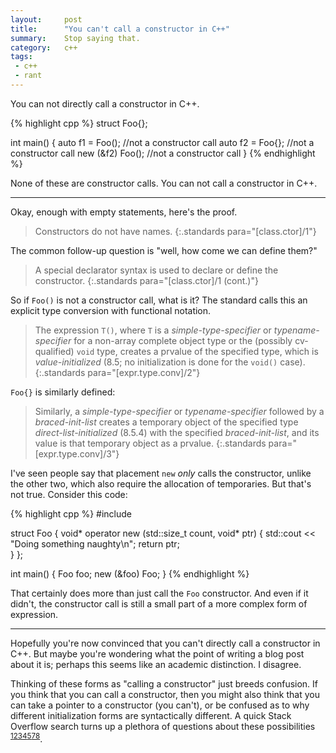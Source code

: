 ```yaml
---
layout:     post
title:      "You can't call a constructor in C++"
summary:    Stop saying that.
category:   c++
tags:
 - c++ 
 - rant
---
```


You can not directly call a constructor in C++.

{% highlight cpp %}
struct Foo{};

int main() {
	auto f1 = Foo(); //not a constructor call
	auto f2 = Foo{}; //not a constructor call
	new (&f2) Foo(); //not a constructor call
}
{% endhighlight %}

None of these are constructor calls. You can not call a constructor in C++.

-----------------

Okay, enough with empty statements, here's the proof.

> Constructors do not have names.
{:.standards para="[class.ctor]/1"}

The common follow-up question is "well, how come we can define them?"

> A special declarator syntax is used to declare or define the constructor.
{:.standards para="[class.ctor]/1 (cont.)"}

So if `Foo()` is not a constructor call, what is it? The standard calls this an explicit type conversion with functional notation.

> The expression `T()`, where `T` is a *simple-type-specifier* or *typename-specifier* for a non-array complete object
type or the (possibly cv-qualified) `void` type, creates a prvalue of the specified type, which is *value-initialized*
(8.5; no initialization is done for the `void()` case).
{:.standards para="[expr.type.conv]/2"}

`Foo{}` is similarly defined:

> Similarly, a *simple-type-specifier* or *typename-specifier* followed by a *braced-init-list* creates a temporary
object of the specified type *direct-list-initialized* (8.5.4) with the specified *braced-init-list*, and its value is
that temporary object as a prvalue.
{:.standards para="[expr.type.conv]/3"}

I've seen people say that placement `new` *only* calls the constructor, unlike the other two, which also require the allocation of temporaries. But that's not true. Consider this code:

{% highlight cpp %}
#include <iostream>

struct Foo {
    void* operator new (std::size_t count, void* ptr) {
        std::cout << "Doing something naughty\n";
        return ptr;   
    }
};

int main() {
    Foo foo;
    new (&foo) Foo;
}
{% endhighlight %}

That certainly does more than just call the `Foo` constructor. And even if it didn't, the constructor call is still a small part of a more complex form of expression.

-------------------

Hopefully you're now convinced that you can't directly call a constructor in C++. But maybe you're wondering what the point of writing a blog post about it is; perhaps this seems like an academic distinction. I disagree.

Thinking of these forms as "calling a constructor" just breeds confusion. If you think that you can call a constructor, then you might also think that you can take a pointer to a constructor (you can't), or be confused as to why different initialization forms are syntactically different. A quick Stack Overflow search turns up a plethora of questions about these possibilities <sup>[1](http://stackoverflow.com/questions/33079486/difference-between-constructor-calls-with-and-without)[2](http://stackoverflow.com/questions/13102046/function-pointer-to-object-constructor)[3](http://stackoverflow.com/questions/11757150/syntax-for-pointers-to-constructors-in-c)[4](http://stackoverflow.com/questions/954548/how-to-pass-a-function-pointer-that-points-to-constructor)[5](http://stackoverflow.com/questions/9253619/c-cannot-call-constructor-directly)[7](http://stackoverflow.com/questions/2494471/c-is-it-possible-to-call-a-constructor-directly-without-new)[8](http://stackoverflow.com/questions/34085147/c-cannot-call-constructor-directly-in-small-example)</sup>.

